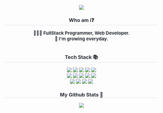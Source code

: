 <div align= "center">
    <img src="https://capsule-render.vercel.app/api?type=waving&color=gradient&height=180&text=Hi!%20I%20am%20Uheeking!&animation=blink&fontColor=ffffff&fontSize=60" />
    </div>
    <div align= "center"> 
    <h3 style="border-bottom: 1px solid #d8dee4; color: #282d33;"> Who am i❓ </h3>  
    <div style="font-weight: 700; font-size: 15px; text-align: center; color: #282d33;"> 👩🏻‍💻 FullStack Programmer, Web Developer.  <br> 
    🐢 I'm growing everyday. </div> <br> 
    </div>
    <div align= "center">
    <h3 style="border-bottom: 1px solid #d8dee4; color: #282d33;"> Tech Stack 📚  </h3> 
    <div style="margin: 0 auto; text-align: center;" align= "center"> <img src="https://img.shields.io/badge/Amazon S3-569A31?style=for-the-badge&logo=Amazon S3&logoColor=white">
          <img src="https://img.shields.io/badge/Amazon AWS-232F3E?style=for-the-badge&logo=Amazon AWS&logoColor=white">
          <img src="https://img.shields.io/badge/Docker-2496ED?style=for-the-badge&logo=Docker&logoColor=white">
          <img src="https://img.shields.io/badge/Express-000000?style=for-the-badge&logo=Express&logoColor=white">
          <img src="https://img.shields.io/badge/Flutter-02569B?style=for-the-badge&logo=Flutter&logoColor=white">
          <br/><img src="https://img.shields.io/badge/Git-F05032?style=for-the-badge&logo=Git&logoColor=white">
          <img src="https://img.shields.io/badge/Github-181717?style=for-the-badge&logo=Github&logoColor=white">
          <img src="https://img.shields.io/badge/Javascript-F7DF1E?style=for-the-badge&logo=Javascript&logoColor=white">
          <img src="https://img.shields.io/badge/MySQL-4479A1?style=for-the-badge&logo=MySQL&logoColor=white">
          <img src="https://img.shields.io/badge/Node.js-339933?style=for-the-badge&logo=Node.js&logoColor=white">
          <br/><img src="https://img.shields.io/badge/Notion-000000?style=for-the-badge&logo=Notion&logoColor=white">
          <img src="https://img.shields.io/badge/Python-3776AB?style=for-the-badge&logo=Python&logoColor=white">
          <img src="https://img.shields.io/badge/React-61DAFB?style=for-the-badge&logo=React&logoColor=white">
          <img src="https://img.shields.io/badge/Vue.js-4FC08D?style=for-the-badge&logo=Vue.js&logoColor=white">
          </div>
    </div>
    <div align= "center"> 
    <h3 style="border-bottom: 1px solid #d8dee4; color: #282d33;"> My Github Stats 🏅 </h3> <div align= "center"> <img src="https://github-readme-stats.vercel.app/api?username=Uheeking&show_icons=true&theme=vue"
         /> </div> 
    </div>

